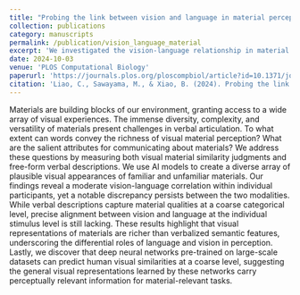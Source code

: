 ```yaml
---
title: "Probing the link between vision and language in material perception using psychophysics and unsupervised learning"
collection: publications
category: manuscripts
permalink: /publication/vision_language_material
excerpt: 'We investigated the vision-language relationship in material perception, revealing a moderate vision-language correlation within individuals and a notable discrepancy between the two modalities.'
date: 2024-10-03
venue: 'PLOS Computational Biology'
paperurl: 'https://journals.plos.org/ploscompbiol/article?id=10.1371/journal.pcbi.1012481'
citation: 'Liao, C., Sawayama, M., & Xiao, B. (2024). Probing the link between vision and language in material perception using psychophysics and unsupervised learning. PLOS Computational Biology, 20(10), e1012481.'
---
```


Materials are building blocks of our environment, granting access to a wide array of visual experiences. The immense diversity, complexity, and versatility of materials present challenges in verbal articulation. To what extent can words convey the richness of visual material perception? What are the salient attributes for communicating about materials? We address these questions by measuring both visual material similarity judgments and free-form verbal descriptions. We use AI models to create a diverse array of plausible visual appearances of familiar and unfamiliar materials. Our findings reveal a moderate vision-language correlation within individual participants, yet a notable discrepancy persists between the two modalities. While verbal descriptions capture material qualities at a coarse categorical level, precise alignment between vision and language at the individual stimulus level is still lacking. These results highlight that visual representations of materials are richer than verbalized semantic features, underscoring the differential roles of language and vision in perception. Lastly, we discover that deep neural networks pre-trained on large-scale datasets can predict human visual similarities at a coarse level, suggesting the general visual representations learned by these networks carry perceptually relevant information for material-relevant tasks.

